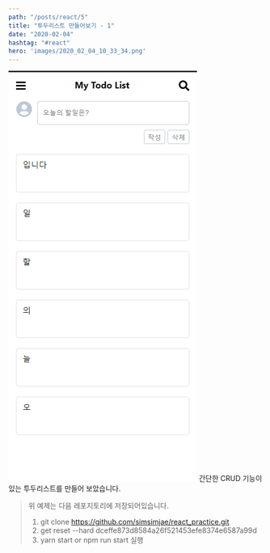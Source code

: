 ```yaml
---
path: "/posts/react/5"
title: "투두리스트 만들어보기 - 1"
date: "2020-02-04"
hashtag: "#react"
hero: 'images/2020_02_04_10_33_34.png'
---
```

![](images/2020_02_04_10_33_34.png)
간단한 CRUD 기능이 있는 투두리스트를 만들어 보았습니다.
> 위 예제는 다음 레포지토리에 저장되어있습니다.  
> 1. git clone https://github.com/simsimjae/react_practice.git  
> 2. get reset --hard dceffe873d8584a26f521453efe8374e6587a99d  
> 3. yarn start or npm run start 실행

